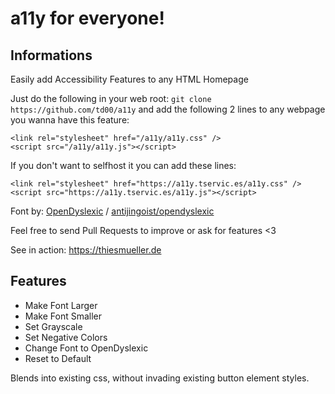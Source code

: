 # a11y for everyone!

## Informations
Easily add Accessibility Features to any HTML Homepage

Just do the following in your web root:
`git clone https://github.com/td00/a11y`
and add the following 2 lines to any webpage you wanna have this feature:
```
<link rel="stylesheet" href="/a11y/a11y.css" />
<script src="/a11y/a11y.js"></script>
```

If you don't want to selfhost it you can add these lines:

```
<link rel="stylesheet" href="https://a11y.tservic.es/a11y.css" />
<script src="https://a11y.tservic.es/a11y.js"></script>
```

Font by: [OpenDyslexic](https://opendyslexic.org) / [antijingoist/opendyslexic](https://github.com/antijingoist/opendyslexic)

Feel free to send Pull Requests to improve or ask for features <3 

See in action: https://thiesmueller.de


## Features
- Make Font Larger
- Make Font Smaller
- Set Grayscale
- Set Negative Colors
- Change Font to OpenDyslexic
- Reset to Default

Blends into existing css, without invading existing button element styles.
